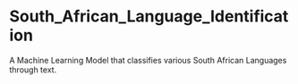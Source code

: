 # South_African_Language_Identification
A Machine Learning Model that classifies various South African Languages through text. 
